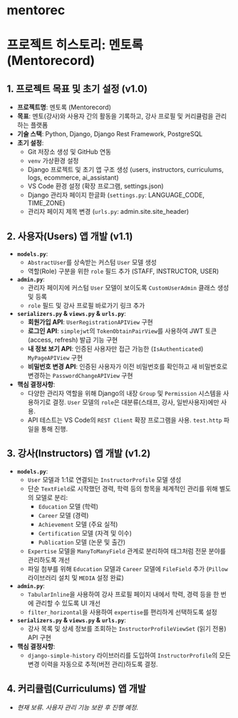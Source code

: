 # mentorec

# 프로젝트 히스토리: 멘토록 (Mentorecord)

## 1. 프로젝트 목표 및 초기 설정 (v1.0)

* **프로젝트명**: 멘토록 (Mentorecord)
* **목표**: 멘토(강사)와 사용자 간의 활동을 기록하고, 강사 프로필 및 커리큘럼을 관리하는 플랫폼
* **기술 스택**: Python, Django, Django Rest Framework, PostgreSQL
* **초기 설정**:
    * Git 저장소 생성 및 GitHub 연동
    * `venv` 가상환경 설정
    * Django 프로젝트 및 초기 앱 구조 생성 (users, instructors, curriculums, logs, ecommerce, ai_assistant)
    * VS Code 환경 설정 (확장 프로그램, settings.json)
    * Django 관리자 페이지 한글화 (`settings.py`: LANGUAGE_CODE, TIME_ZONE)
    * 관리자 페이지 제목 변경 (`urls.py`: admin.site.site_header)

## 2. 사용자(Users) 앱 개발 (v1.1)

* **`models.py`**:
    * `AbstractUser`를 상속받는 커스텀 `User` 모델 생성
    * 역할(Role) 구분을 위한 `role` 필드 추가 (STAFF, INSTRUCTOR, USER)
* **`admin.py`**:
    * 관리자 페이지에 커스텀 `User` 모델이 보이도록 `CustomUserAdmin` 클래스 생성 및 등록
    * `role` 필드 및 강사 프로필 바로가기 링크 추가
* **`serializers.py` & `views.py` & `urls.py`**:
    * **회원가입 API**: `UserRegistrationAPIView` 구현
    * **로그인 API**: `simplejwt`의 `TokenObtainPairView`를 사용하여 JWT 토큰(access, refresh) 발급 기능 구현
    * **내 정보 보기 API**: 인증된 사용자만 접근 가능한 (`IsAuthenticated`) `MyPageAPIView` 구현
    * **비밀번호 변경 API**: 인증된 사용자가 이전 비밀번호를 확인하고 새 비밀번호로 변경하는 `PasswordChangeAPIView` 구현
* **핵심 결정사항**:
    * 다양한 관리자 역할을 위해 Django의 내장 `Group` 및 `Permission` 시스템을 사용하기로 결정. `User` 모델의 `role`은 대분류(스태프, 강사, 일반사용자)에만 사용.
    * API 테스트는 VS Code의 `REST Client` 확장 프로그램을 사용. `test.http` 파일을 통해 진행.

## 3. 강사(Instructors) 앱 개발 (v1.2)

* **`models.py`**:
    * `User` 모델과 1:1로 연결되는 `InstructorProfile` 모델 생성
    * 단순 `TextField`로 시작했던 경력, 학력 등의 항목을 체계적인 관리를 위해 별도의 모델로 분리:
        * `Education` 모델 (학력)
        * `Career` 모델 (경력)
        * `Achievement` 모델 (주요 실적)
        * `Certification` 모델 (자격 및 이수)
        * `Publication` 모델 (논문 및 출간)
    * `Expertise` 모델을 `ManyToManyField` 관계로 분리하여 태그처럼 전문 분야를 관리하도록 개선
    * 파일 첨부를 위해 `Education` 모델과 `Career` 모델에 `FileField` 추가 (`Pillow` 라이브러리 설치 및 `MEDIA` 설정 완료)
* **`admin.py`**:
    * `TabularInline`을 사용하여 강사 프로필 페이지 내에서 학력, 경력 등을 한 번에 관리할 수 있도록 UI 개선
    * `filter_horizontal`을 사용하여 `expertise`를 편리하게 선택하도록 설정
* **`serializers.py` & `views.py` & `urls.py`**:
    * 강사 목록 및 상세 정보를 조회하는 `InstructorProfileViewSet` (읽기 전용) API 구현
* **핵심 결정사항**:
    * `django-simple-history` 라이브러리를 도입하여 `InstructorProfile`의 모든 변경 이력을 자동으로 추적(버전 관리)하도록 결정.

## 4. 커리큘럼(Curriculums) 앱 개발

* *현재 보류. 사용자 관리 기능 보완 후 진행 예정.*